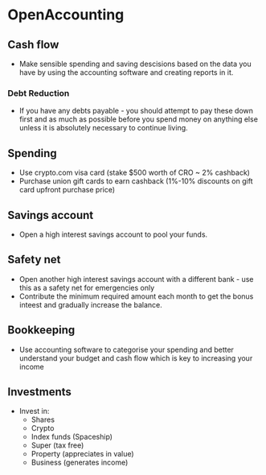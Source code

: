 # OpenAccounting

## Cash flow
- Make sensible spending and saving descisions based on the data you have by using the accounting software and creating reports in it.

### Debt Reduction
- If you have any debts payable - you should attempt to pay these down first and as much as possible before you spend money on anything else unless it is absolutely necessary to continue living.

## Spending
- Use crypto.com visa card (stake $500 worth of CRO ~ 2% cashback)
- Purchase union gift cards to earn cashback (1%-10% discounts on gift card upfront purchase price)

## Savings account
- Open a high interest savings account to pool your funds.

## Safety net
- Open another high interest savings account with a different bank - use this as a safety net for emergencies only
- Contribute the minimum required amount each month to get the bonus inteest and gradually increase the balance.

## Bookkeeping
- Use accounting software to categorise your spending and better understand your budget and cash flow which is key to increasing your income

## Investments
- Invest in:
    - Shares
    - Crypto
    - Index funds (Spaceship)
    - Super (tax free)
    - Property (appreciates in value)
    - Business (generates income)